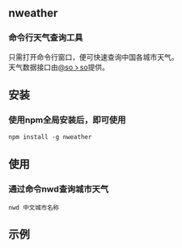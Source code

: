 ## nweather
### 命令行天气查询工具
只需打开命令行窗口，便可快速查询中国各城市天气。<br>
天气数据接口由[@soゝso](https://www.sojson.com/blog/234.html)提供。<br>

## 安装
### 使用npm全局安装后，即可使用

```
npm install -g nweather
```

## 使用
### 通过命令**nwd**查询城市天气
```
nwd 中文城市名称
```

## 示例


